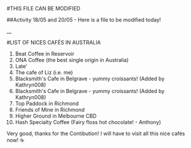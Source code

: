 #THIS FILE CAN BE MODIFIED

##Activity 18/05 and 20/05 - Here is a file to be modified today!

\_\_

#LIST OF NICES CAFÉS IN AUSTRALIA

1. Beat Coffee in Reservoir
2. ONA Coffee (the best single origin in Australia)
3. Late'
4. The cafe of Liz (i.e. me)
6. Blacksmith's Cafe in Belgrave - yummy croissants! (Added by Kathryn008)
5. Blacksmith's Cafe in Belgrave - yummy croissants! (Added by Kathryn008)
6. Top Paddock in Richmond
7. Friends of Mine in Richmond
8. Higher Ground in Melbourne CBD
9. Hash Specialty Coffee (Fairy floss hot chocolate! - Anthony)


Very good, thanks for the Contibution! I will have to visit all this nice cafés now! ☕